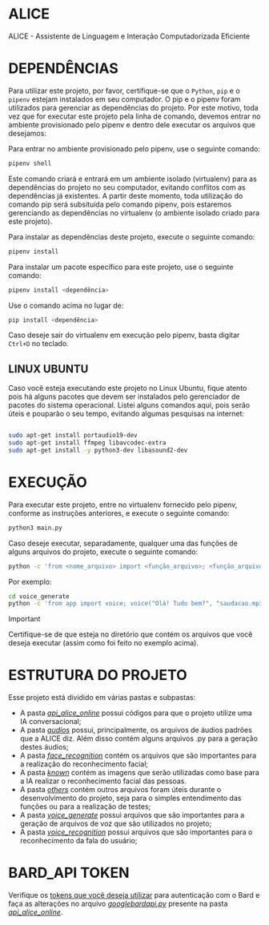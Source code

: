 # ALICE
ALICE - Assistente de Linguagem e Interação Computadorizada Eficiente

# DEPENDÊNCIAS
Para utilizar este projeto, por favor, certifique-se que o `Python`, `pip` e o `pipenv` estejam instalados em seu computador. O pip e o pipenv foram utilizados para gerenciar as dependências do projeto. Por este motivo, toda vez que for executar este projeto pela linha de comando, devemos entrar no ambiente provisionado pelo pipenv e dentro dele executar os arquivos que desejamos:

Para entrar no ambiente provisionado pelo pipenv, use o seguinte comando:

```bash
pipenv shell
```

Este comando criará e entrará em um ambiente isolado (virtualenv) para as dependências do projeto no seu computador, evitando conflitos com as dependências já existentes. A partir deste momento, toda utilização do comando pip será subsituída pelo comando pipenv, pois estaremos gerenciando as dependências no virtualenv (o ambiente isolado criado para este projeto).

Para instalar as dependências deste projeto, execute o seguinte comando:

```bash
pipenv install
```

Para instalar um pacote específico para este projeto, use o seguinte comando:

```bash
pipenv install <dependência>
```

Use o comando acima no lugar de:

```bash
pip install <dependência>
```

Caso deseje sair do virtualenv em execução pelo pipenv, basta digitar `Ctrl+D` no teclado.

## LINUX UBUNTU
Caso você esteja executando este projeto no Linux Ubuntu, fique atento pois há alguns pacotes que devem ser instalados pelo gerenciador de pacotes do sistema operacional.
Listei alguns comandos aqui, pois serão úteis e pouparão o seu tempo, evitando algumas pesquisas na internet:

```bash

sudo apt-get install portaudio19-dev
sudo apt-get install ffmpeg libavcodec-extra
sudo apt-get install -y python3-dev libasound2-dev

```

# EXECUÇÃO
Para executar este projeto, entre no virtualenv fornecido pelo pipenv, conforme as instruções anteriores, e execute o seguinte comando:

```bash
python3 main.py
```

Caso deseje executar, separadamente, qualquer uma das funções de alguns arquivos do projeto, execute o seguinte comando:

```bash
python -c 'from <nome_arquivo> import <função_arquivo>; <função_arquivo>()'
```

Por exemplo:

```bash
cd voice_generate
python -c 'from app import voice; voice("Olá! Tudo bem?", "saudacao.mp3")'
```
> [!IMPORTANT]
> Certifique-se de que esteja no diretório que contém os arquivos que você deseja executar (assim como foi feito no exemplo acima).

# ESTRUTURA DO PROJETO
Esse projeto está dividido em várias pastas e subpastas:
* A pasta [_api\_alice\_online_](api_alice_online/) possui códigos para que o projeto utilize uma IA conversacional;
* A pasta [_audios_](audios/) possui, principalmente, os arquivos de áudios padrões que a ALICE diz. Além disso contém alguns arquivos .py para a geração destes áudios;
* A pasta [_face\_recognition_](face_recognition/) contém os arquivos que são importantes para a realização do reconhecimento facial;
 * A pasta [_known_](face_recognition/known/) contém as imagens que serão utilizadas como base para a IA realizar o reconhecimento facial das pessoas.
* A pasta [_others_](others/) contém outros arquivos foram úteis durante o desenvolvimento do projeto, seja para o simples entendimento das funções ou para a realização de testes;
* A pasta [_voice\_generate_](voice_generate/) possui arquivos que são importantes para a geração de arquivos de voz que são utilizados no projeto;
* A pasta [_voice\_recognition_](voice_recognition/) possui arquivos que são importantes para o reconhecimento da fala do usuário;

# BARD_API TOKEN
Verifique os [tokens que você deseja utilizar](https://medium.com/@marc.bolle/access-google-bard-with-python-package-bard-api-6000251d1aa8) para autenticação com o Bard e faça as alterações no arquivo [_googlebardapi.py_](api_alice_online/googlebardapi.py) presente na pasta [_api\_alice\_online_](api_alice_online/).